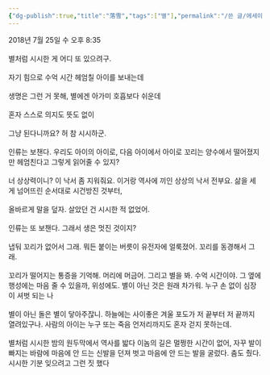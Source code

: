 ```yaml
---
{"dg-publish":true,"title":"落雪","tags":["별"],"permalink":"/쓴 글/에세이 또는 시/별처럼 시시한/","dgPassFrontmatter":true,"noteIcon":""}
---
```


2018년 7월 25일 수 오후 8:35<br/>
<br/>
별처럼 시시한 게 어디 또 있으려구.<br/>
<br/>
자기 힘으로 수억 시간 헤엄칠 아이를 보내는데<br/>
<br/>
생명은 그런 거 못해, 별에겐 아가미 호흡보다 쉬운데<br/>
<br/>
혼자 스스로 의지도 뜻도 없이<br/>
<br/>
그냥 된다니까요? 허 참 시시하군.<br/>
<br/>
인류는 보챈다. 우리도 아이의 아이로, 다음 아이에서 아이로 꼬리는 양수에서 떨어졌지만 헤엄친다고 그렇게 읽어줄 수 있지?<br/>
<br/>
너 상상력이니? 이 낙서 좀 지워줘요. 이거랑 역사에 끼인 상상의 낙서 전부요. 삶을 세게 넘어뜨린 순서대로 시건방진 것부터,<br/>
<br/>
올바르게 말을 덮자. 살았던 건 시시한 적 없었어.<br/>
<br/>
인류는 또 보챈다. 그래서 생은 멋진 것이지?<br/>
<br/>
냅둬 꼬리가 없어서 그래. 뭐든 붙이는 버릇이 유전자에 얼룩졌어. 꼬리를 동경해서 그래.<br/>
<br/>
꼬리가 떨어지는 통증을 기억해. 머리에 머금어. 그리고 별을 봐. 수억 시간이야. 그 옆에 행성에는 마음 줄 수 있을까, 위성에도. 별이 아닌 것은 원래 차가워. 누구 손 없이 심장이 셔벗 되는 나<br/>
<br/>
별이 아닌 돌은 별이 닿아주잖니. 하늘에는 사이좋은 겨울 포도가 저 끝부터 저 끝까지 열려있구나. 사람의 아이는 누구 또는 죽음 언저리까지도 혼자 걷지 못하는데.<br/>
<br/>
별처럼 시시한 밤의 원두막에서 역사를 밟다 이놈의 길은 멀쩡한 시간이 없어, 자꾸 발이 빠지는 바람에 마음에 안 드는 신발을 던져 벗고 마음에 안 드는 발을 굴렀다. 춤도 췄다. 시시한 기분 잊으려고 그런 짓 했다<br/>
